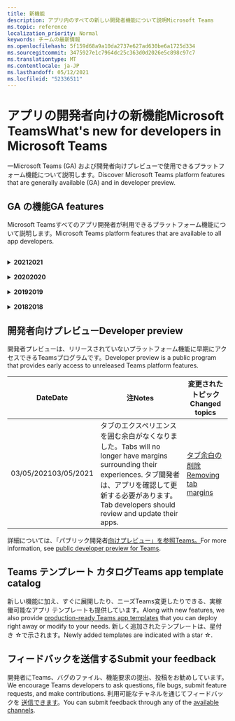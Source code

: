 ```yaml
---
title: 新機能
description: アプリ内のすべての新しい開発者機能について説明Microsoft Teams
ms.topic: reference
localization_priority: Normal
keywords: チームの最新情報
ms.openlocfilehash: 5f159d68a9a10da2737e627ad630be6a1725d334
ms.sourcegitcommit: 3475927e1c7964dc25c363d0d2026e5c898c97c7
ms.translationtype: MT
ms.contentlocale: ja-JP
ms.lasthandoff: 05/12/2021
ms.locfileid: "52336511"
---
```

# <a name="whats-new-for-developers-in-microsoft-teams"></a><span data-ttu-id="4ff8c-104">アプリの開発者向けの新機能Microsoft Teams</span><span class="sxs-lookup"><span data-stu-id="4ff8c-104">What's new for developers in Microsoft Teams</span></span>

<span data-ttu-id="4ff8c-105">一Microsoft Teams (GA) および開発者向けプレビューで使用できるプラットフォーム機能について説明します。</span><span class="sxs-lookup"><span data-stu-id="4ff8c-105">Discover Microsoft Teams platform features that are generally available (GA) and in developer preview.</span></span>

## <a name="ga-features"></a><span data-ttu-id="4ff8c-106">GA の機能</span><span class="sxs-lookup"><span data-stu-id="4ff8c-106">GA features</span></span>

<span data-ttu-id="4ff8c-107">Microsoft Teamsすべてのアプリ開発者が利用できるプラットフォーム機能について説明します。</span><span class="sxs-lookup"><span data-stu-id="4ff8c-107">Microsoft Teams platform features that are available to all app developers.</span></span>

<br>

<details>

<summary><span data-ttu-id="4ff8c-108"><b>2021</b></span><span class="sxs-lookup"><span data-stu-id="4ff8c-108"><b>2021</b></span></span></summary>

| <span data-ttu-id="4ff8c-109">**Date**</span><span class="sxs-lookup"><span data-stu-id="4ff8c-109">**Date**</span></span> | <span data-ttu-id="4ff8c-110">**注**</span><span class="sxs-lookup"><span data-stu-id="4ff8c-110">**Notes**</span></span> | <span data-ttu-id="4ff8c-111">**変更されたトピック**</span><span class="sxs-lookup"><span data-stu-id="4ff8c-111">**Changed topics**</span></span> |
| -------- | --------- | ------------------ |
|<span data-ttu-id="4ff8c-112">05/10/2021</span><span class="sxs-lookup"><span data-stu-id="4ff8c-112">05/10/2021</span></span>| <span data-ttu-id="4ff8c-113">マニフェスト v1.10 がリリースされました。</span><span class="sxs-lookup"><span data-stu-id="4ff8c-113">Manifest v1.10 is released.</span></span>|[<span data-ttu-id="4ff8c-114">マニフェスト スキーマ</span><span class="sxs-lookup"><span data-stu-id="4ff8c-114">Manifest schema</span></span>](resources/schema/manifest-schema.md) |
|<span data-ttu-id="4ff8c-115">05/10/2021</span><span class="sxs-lookup"><span data-stu-id="4ff8c-115">05/10/2021</span></span>| <span data-ttu-id="4ff8c-116">アプリのカスタマイズ機能。</span><span class="sxs-lookup"><span data-stu-id="4ff8c-116">App customization feature.</span></span>| [<span data-ttu-id="4ff8c-117">アプリのMicrosoft Teamsする</span><span class="sxs-lookup"><span data-stu-id="4ff8c-117">Designing your Microsoft Teams app</span></span>](~/concepts/design/design-teams-app-overview.md#app-customization) |
|<span data-ttu-id="4ff8c-118">05/07/2021</span><span class="sxs-lookup"><span data-stu-id="4ff8c-118">05/07/2021</span></span>| <span data-ttu-id="4ff8c-119">チャットでの音声通話とビデオ通話のディープ リンク。</span><span class="sxs-lookup"><span data-stu-id="4ff8c-119">Deep links for audio and video calls in chat.</span></span> |[<span data-ttu-id="4ff8c-120">ディープ リンク</span><span class="sxs-lookup"><span data-stu-id="4ff8c-120">Deep links</span></span>](concepts/build-and-test/deep-links.md#deep-linking-to-an-audio-or-audio-video-call) |
|<span data-ttu-id="4ff8c-121">04/30/2021</span><span class="sxs-lookup"><span data-stu-id="4ff8c-121">04/30/2021</span></span>|<span data-ttu-id="4ff8c-122">アプリをストアに発行する方法に関する新Teamsガイダンス。</span><span class="sxs-lookup"><span data-stu-id="4ff8c-122">New guidance on how to publish apps to the Teams store.</span></span>|<span data-ttu-id="4ff8c-123">[アプリを Teams ストア](concepts/deploy-and-publish/appsource/publish.md)に発行Teams[検証ガイドライン](concepts/deploy-and-publish/appsource/prepare/teams-store-validation-guidelines.md)</span><span class="sxs-lookup"><span data-stu-id="4ff8c-123">[Publish your app to the Teams store](concepts/deploy-and-publish/appsource/publish.md), [Teams store validation guidelines](concepts/deploy-and-publish/appsource/prepare/teams-store-validation-guidelines.md)</span></span> |
|<span data-ttu-id="4ff8c-124">04/29/2021</span><span class="sxs-lookup"><span data-stu-id="4ff8c-124">04/29/2021</span></span> | <span data-ttu-id="4ff8c-125">New: アダプティブ カードのユニバーサル アクション。</span><span class="sxs-lookup"><span data-stu-id="4ff8c-125">New: Universal Actions for Adaptive Cards.</span></span> | [<span data-ttu-id="4ff8c-126">アダプティブ カードのユニバーサル アクション</span><span class="sxs-lookup"><span data-stu-id="4ff8c-126">Universal Actions for Adaptive Cards</span></span>](task-modules-and-cards/cards/universal-actions-for-adaptive-cards/overview.md) |
|<span data-ttu-id="4ff8c-127">03/18/2021</span><span class="sxs-lookup"><span data-stu-id="4ff8c-127">03/18/2021</span></span>|<span data-ttu-id="4ff8c-128">注意: Bot Framework SDK のバージョン 4.10 以上に更新します。廃止プロセスと廃止プロセスを開始しました `TeamsInfo.getMembers` `TeamsInfo.GetMembersAsync` 。</span><span class="sxs-lookup"><span data-stu-id="4ff8c-128">Notice: Update to version 4.10 or above of the Bot Framework SDK, as we've started with the deprecation process for `TeamsInfo.getMembers` and `TeamsInfo.GetMembersAsync`.</span></span> | [<span data-ttu-id="4ff8c-129">チーム/チャット メンバーのボット API の変更</span><span class="sxs-lookup"><span data-stu-id="4ff8c-129">Bot API Changes for Team/Chat Members</span></span>](resources/team-chat-member-api-changes.md) |
|<span data-ttu-id="4ff8c-130">03/05/2021</span><span class="sxs-lookup"><span data-stu-id="4ff8c-130">03/05/2021</span></span>|<span data-ttu-id="4ff8c-131">注意: タブには、エクスペリエンスを囲む余白がなくなりました。</span><span class="sxs-lookup"><span data-stu-id="4ff8c-131">Notice: Tabs will no longer have margins surrounding their experiences.</span></span> <span data-ttu-id="4ff8c-132">タブ開発者は、アプリを確認して更新する必要があります。</span><span class="sxs-lookup"><span data-stu-id="4ff8c-132">Tab developers should review and update their apps.</span></span> | [<span data-ttu-id="4ff8c-133">タブ余白の削除</span><span class="sxs-lookup"><span data-stu-id="4ff8c-133">Removing tab margins</span></span>](resources/removing-tab-margins.md) |
|<span data-ttu-id="4ff8c-134">03/05/2021</span><span class="sxs-lookup"><span data-stu-id="4ff8c-134">03/05/2021</span></span>|<span data-ttu-id="4ff8c-135">既定のインストール スコープとグループ機能は、開発者プレビューに表示されます。</span><span class="sxs-lookup"><span data-stu-id="4ff8c-135">Default install scope and group capability is in developer preview.</span></span>| [<span data-ttu-id="4ff8c-136">既定のインストール スコープとグループ機能</span><span class="sxs-lookup"><span data-stu-id="4ff8c-136">Default install scope and group capability</span></span>](concepts/deploy-and-publish/add-default-install-scope.md) |
|<span data-ttu-id="4ff8c-137">03/05/2021</span><span class="sxs-lookup"><span data-stu-id="4ff8c-137">03/05/2021</span></span>|<span data-ttu-id="4ff8c-138">個人用アプリのタブを並べ替える</span><span class="sxs-lookup"><span data-stu-id="4ff8c-138">Reorder personal app tabs</span></span>|[<span data-ttu-id="4ff8c-139">個人用アプリのチャット タブを並べ替える</span><span class="sxs-lookup"><span data-stu-id="4ff8c-139">Reorder the chat tab in personal apps</span></span>](tabs/how-to/create-tab-pages/content-page.md#reorder-static-personal-tabs)|
|<span data-ttu-id="4ff8c-140">03/04/2021</span><span class="sxs-lookup"><span data-stu-id="4ff8c-140">03/04/2021</span></span>|<span data-ttu-id="4ff8c-141">アダプティブ カードの情報マスキング。</span><span class="sxs-lookup"><span data-stu-id="4ff8c-141">Information masking in Adaptive cards.</span></span>| [<span data-ttu-id="4ff8c-142">アダプティブ カードの情報マスキング</span><span class="sxs-lookup"><span data-stu-id="4ff8c-142">Information masking in Adaptive cards</span></span>](task-modules-and-cards/cards/cards-format.md#information-masking-in-adaptive-cards) |
|<span data-ttu-id="4ff8c-143">02/19/2021</span><span class="sxs-lookup"><span data-stu-id="4ff8c-143">02/19/2021</span></span>|<span data-ttu-id="4ff8c-144">場所の機能が追加されました。</span><span class="sxs-lookup"><span data-stu-id="4ff8c-144">Added location capabilities.</span></span> <br/> <span data-ttu-id="4ff8c-145">場所機能の情報は、デバイス機能の概要、ネイティブ デバイスのアクセス許可、メディア機能と QR またはバーコード スキャナー機能ファイルの統合に追加されます。</span><span class="sxs-lookup"><span data-stu-id="4ff8c-145">Location capabilities information is added in the device capabilities overview, native device permissions, integrate media capabilities and QR or barcode scanner capability files.</span></span>|<span data-ttu-id="4ff8c-146">[概要](concepts/device-capabilities/device-capabilities-overview.md)、[デバイスのアクセス許可の要求](concepts/device-capabilities/native-device-permissions.md)、[メディア機能の統合](concepts/device-capabilities/mobile-camera-image-permissions.md)[、QR またはバーコード](concepts/device-capabilities/qr-barcode-scanner-capability.md)スキャナー機能の統合、[場所の統合機能](concepts/device-capabilities/location-capability.md)</span><span class="sxs-lookup"><span data-stu-id="4ff8c-146">[Overview](concepts/device-capabilities/device-capabilities-overview.md), [Request device permissions](concepts/device-capabilities/native-device-permissions.md), [Integrate media capabilities](concepts/device-capabilities/mobile-camera-image-permissions.md), [Integrate QR or barcode scanner capability](concepts/device-capabilities/qr-barcode-scanner-capability.md), [Integrate location capabilities](concepts/device-capabilities/location-capability.md)</span></span> |
|<span data-ttu-id="4ff8c-147">02/18/2021</span><span class="sxs-lookup"><span data-stu-id="4ff8c-147">02/18/2021</span></span>|<span data-ttu-id="4ff8c-148">QR またはバーコード スキャナー機能を追加しました。</span><span class="sxs-lookup"><span data-stu-id="4ff8c-148">Added QR or barcode scanner capability.</span></span> <br/> <span data-ttu-id="4ff8c-149">QR またはバーコード スキャナーの機能情報は、デバイス機能の概要、ネイティブ デバイスのアクセス許可、メディア機能ファイルの統合に追加されます。</span><span class="sxs-lookup"><span data-stu-id="4ff8c-149">QR or barcode scanner  capability information is added in the device capabilities overview, native device permissions and integrate media capabilities files.</span></span>|<span data-ttu-id="4ff8c-150">[概要](concepts/device-capabilities/device-capabilities-overview.md)、[デバイスのアクセス許可の要求](concepts/device-capabilities/native-device-permissions.md)、[メディア機能の統合](concepts/device-capabilities/mobile-camera-image-permissions.md)[、QR またはバーコード スキャナー機能の統合](concepts/device-capabilities/qr-barcode-scanner-capability.md)</span><span class="sxs-lookup"><span data-stu-id="4ff8c-150">[Overview](concepts/device-capabilities/device-capabilities-overview.md), [Request device permissions](concepts/device-capabilities/native-device-permissions.md), [Integrate media capabilities](concepts/device-capabilities/mobile-camera-image-permissions.md), [Integrate QR or barcode scanner capability](concepts/device-capabilities/qr-barcode-scanner-capability.md)</span></span> |
|<span data-ttu-id="4ff8c-151">02/09/2021</span><span class="sxs-lookup"><span data-stu-id="4ff8c-151">02/09/2021</span></span>|<span data-ttu-id="4ff8c-152">デバイス機能の概要を追加しました。</span><span class="sxs-lookup"><span data-stu-id="4ff8c-152">Added device capabilities overview.</span></span> <br/> <span data-ttu-id="4ff8c-153">マイク機能情報は、ネイティブ デバイスのアクセス許可に追加され、メディア機能ファイルを統合します。</span><span class="sxs-lookup"><span data-stu-id="4ff8c-153">Microphone capability information is added in the native device permissions and integrate media capabilities files.</span></span>|<span data-ttu-id="4ff8c-154">[概要](concepts/device-capabilities/device-capabilities-overview.md)、 [デバイスのアクセス許可の要求](concepts/device-capabilities/native-device-permissions.md)、 [メディア機能の統合](concepts/device-capabilities/mobile-camera-image-permissions.md)</span><span class="sxs-lookup"><span data-stu-id="4ff8c-154">[Overview](concepts/device-capabilities/device-capabilities-overview.md), [Request device permissions](concepts/device-capabilities/native-device-permissions.md), [Integrate media capabilities](concepts/device-capabilities/mobile-camera-image-permissions.md)</span></span>|

<br>

</details>

<br>

<details>
  
<summary><span data-ttu-id="4ff8c-155"><b>2020</b></span><span class="sxs-lookup"><span data-stu-id="4ff8c-155"><b>2020</b></span></span></summary>

| <span data-ttu-id="4ff8c-156">**Date**</span><span class="sxs-lookup"><span data-stu-id="4ff8c-156">**Date**</span></span> | <span data-ttu-id="4ff8c-157">**注**</span><span class="sxs-lookup"><span data-stu-id="4ff8c-157">**Notes**</span></span> | <span data-ttu-id="4ff8c-158">**変更されたトピック**</span><span class="sxs-lookup"><span data-stu-id="4ff8c-158">**Changed topics**</span></span> |
| -------- | --------- | ------------------ |
|<span data-ttu-id="4ff8c-159">11/30/2020</span><span class="sxs-lookup"><span data-stu-id="4ff8c-159">11/30/2020</span></span>|<span data-ttu-id="4ff8c-160">ID プラットフォームとタブTeams Toolkit Visual Studio Code統合</span><span class="sxs-lookup"><span data-stu-id="4ff8c-160">Identity platform integration with Teams Toolkit and Visual Studio Code for tabs</span></span>|[<span data-ttu-id="4ff8c-161">タブ用のシングル サインオンTeams ToolkitとVisual Studio Code認証</span><span class="sxs-lookup"><span data-stu-id="4ff8c-161">Single sign-on authentication with Teams Toolkit and Visual Studio Code for tabs</span></span>](toolkit/visual-studio-code-tab-sso.md)|
|<span data-ttu-id="4ff8c-162">11/16/2020</span><span class="sxs-lookup"><span data-stu-id="4ff8c-162">11/16/2020</span></span>|<span data-ttu-id="4ff8c-163">Teamsバージョン 1.8 に更新されたアプリ マニフェスト</span><span class="sxs-lookup"><span data-stu-id="4ff8c-163">Teams app manifest updated to version 1.8</span></span>|[<span data-ttu-id="4ff8c-164">リファレンス: マニフェスト スキーマのMicrosoft Teams</span><span class="sxs-lookup"><span data-stu-id="4ff8c-164">Reference: Manifest schema for Microsoft Teams</span></span>](resources/schema/manifest-schema.md)|
|<span data-ttu-id="4ff8c-165">11/10/2020</span><span class="sxs-lookup"><span data-stu-id="4ff8c-165">11/10/2020</span></span>|<span data-ttu-id="4ff8c-166">Teamsボットの設計ガイドライン</span><span class="sxs-lookup"><span data-stu-id="4ff8c-166">Teams bot design guidelines</span></span>|[<span data-ttu-id="4ff8c-167">ボットの設計ガイドライン</span><span class="sxs-lookup"><span data-stu-id="4ff8c-167">Bot design guidelines</span></span>](bots/design/bots.md)|
|<span data-ttu-id="4ff8c-168">09/30/2020</span><span class="sxs-lookup"><span data-stu-id="4ff8c-168">09/30/2020</span></span>|<span data-ttu-id="4ff8c-169">モバイル デバイス上のボットへのファイルの送受信がサポートされています。</span><span class="sxs-lookup"><span data-stu-id="4ff8c-169">Sending and receiving files to bots on mobile devices is now supported.</span></span>|[<span data-ttu-id="4ff8c-170">ボットを介してファイルを送受信する</span><span class="sxs-lookup"><span data-stu-id="4ff8c-170">Send and receive files through your bot</span></span>](resources/bot-v3/bots-files.md)|
|<span data-ttu-id="4ff8c-171">09/22/2020</span><span class="sxs-lookup"><span data-stu-id="4ff8c-171">09/22/2020</span></span>|<span data-ttu-id="4ff8c-172">開発の開始に関する新Teams。</span><span class="sxs-lookup"><span data-stu-id="4ff8c-172">New information for getting started with Teams development.</span></span>|[<span data-ttu-id="4ff8c-173">アプリの最初のTeamsを作成する</span><span class="sxs-lookup"><span data-stu-id="4ff8c-173">Build your first Teams app overview</span></span>](build-your-first-app/build-first-app-overview.md)|
|<span data-ttu-id="4ff8c-174">09/18/2020</span><span class="sxs-lookup"><span data-stu-id="4ff8c-174">09/18/2020</span></span>|<span data-ttu-id="4ff8c-175">会議中のアプリのTeams (リリース プレビュー)。</span><span class="sxs-lookup"><span data-stu-id="4ff8c-175">Support for in-meeting Teams apps (Release Preview).</span></span>|<span data-ttu-id="4ff8c-176">[会議や会議Teamsアプリ](apps-in-teams-meetings/create-apps-for-teams-meetings.md)[のアプリをTeamsする](apps-in-teams-meetings/teams-apps-in-meetings.md)</span><span class="sxs-lookup"><span data-stu-id="4ff8c-176">[Create apps for Teams meetings](apps-in-teams-meetings/create-apps-for-teams-meetings.md) and [Apps in Teams meetings](apps-in-teams-meetings/teams-apps-in-meetings.md)</span></span>|
|<span data-ttu-id="4ff8c-177">08/19/2020</span><span class="sxs-lookup"><span data-stu-id="4ff8c-177">08/19/2020</span></span>|<span data-ttu-id="4ff8c-178">Microsoft TeamsメッセージをインポートGraph。</span><span class="sxs-lookup"><span data-stu-id="4ff8c-178">Import Teams messages with Microsoft Graph.</span></span>|[<span data-ttu-id="4ff8c-179">Microsoft Graph を使用してサードパーティのプラットフォーム メッセージを Teams にインポートする</span><span class="sxs-lookup"><span data-stu-id="4ff8c-179">Import third-party platform messages to Teams using Microsoft Graph</span></span>](graph-api/import-messages/import-external-messages-to-teams.md)
| <span data-ttu-id="4ff8c-180">08/12/2020</span><span class="sxs-lookup"><span data-stu-id="4ff8c-180">08/12/2020</span></span> |<span data-ttu-id="4ff8c-181">受信 Webhook でのアダプティブ カードのサポートが GA に移動しました。</span><span class="sxs-lookup"><span data-stu-id="4ff8c-181">Adaptive Cards support in incoming webhook moved to GA.</span></span>|[<span data-ttu-id="4ff8c-182">受信 Webhook を使用してアダプティブ カードを送信する</span><span class="sxs-lookup"><span data-stu-id="4ff8c-182">Send adaptive cards using an incoming webhook</span></span>](~/webhooks-and-connectors/how-to/connectors-using.md#send-adaptive-cards-using-an-incoming-webhook) |
|<span data-ttu-id="4ff8c-183">08/10/2020</span><span class="sxs-lookup"><span data-stu-id="4ff8c-183">08/10/2020</span></span>|<span data-ttu-id="4ff8c-184">アプリを使用Teamsを構築するVisual Studio Toolkit。</span><span class="sxs-lookup"><span data-stu-id="4ff8c-184">Get started building Teams apps with the Visual Studio Toolkit.</span></span>|[<span data-ttu-id="4ff8c-185">アプリとアプリのMicrosoft Teams ToolkitをVisual Studio Code</span><span class="sxs-lookup"><span data-stu-id="4ff8c-185">Build apps with the Microsoft Teams Toolkit and Visual Studio Code</span></span>](toolkit/visual-studio-overview.md) |
|<span data-ttu-id="4ff8c-186">08/06/2020</span><span class="sxs-lookup"><span data-stu-id="4ff8c-186">08/06/2020</span></span>|<span data-ttu-id="4ff8c-187">タブ SSO 認証のサポート。</span><span class="sxs-lookup"><span data-stu-id="4ff8c-187">Support for Tabs SSO authentication.</span></span>|<span data-ttu-id="4ff8c-188">[[SSO の設定] タブMicrosoft Teamsする](tabs/how-to/authentication/auth-aad-sso.md#develop-an-sso-microsoft-teams-tab)</span><span class="sxs-lookup"><span data-stu-id="4ff8c-188">[Develop an SSO Microsoft Teams Tab](tabs/how-to/authentication/auth-aad-sso.md#develop-an-sso-microsoft-teams-tab)</span></span> |
|<span data-ttu-id="4ff8c-189">07/27/2020</span><span class="sxs-lookup"><span data-stu-id="4ff8c-189">07/27/2020</span></span> | <span data-ttu-id="4ff8c-190">Graphボットとメッセージの管理 (パブリック プレビュー)。</span><span class="sxs-lookup"><span data-stu-id="4ff8c-190">Graph proactive bots and messages (Public Preview).</span></span>|[<span data-ttu-id="4ff8c-191">Microsoft Teams を使用して、プロアクティブ ボットのインストールとプロアクティブ メッセージングをGraph</span><span class="sxs-lookup"><span data-stu-id="4ff8c-191">Enable proactive bot installation and proactive messaging in Teams with Microsoft Graph</span></span>](graph-api/proactive-bots-and-messages/graph-proactive-bots-and-messages.md)|
| <span data-ttu-id="4ff8c-192">07/22/2020</span><span class="sxs-lookup"><span data-stu-id="4ff8c-192">07/22/2020</span></span> |<span data-ttu-id="4ff8c-193">モバイル デバイス機能の更新。</span><span class="sxs-lookup"><span data-stu-id="4ff8c-193">Mobile device capability updates.</span></span>|<span data-ttu-id="4ff8c-194">[[デバイスのアクセス許可を要求する] Microsoft Teamsタブ](concepts/device-capabilities/native-device-permissions.md)</span><span class="sxs-lookup"><span data-stu-id="4ff8c-194">[Request device permissions for your Microsoft Teams tab](concepts/device-capabilities/native-device-permissions.md)</span></span> |
|<span data-ttu-id="4ff8c-195">07/20/2020</span><span class="sxs-lookup"><span data-stu-id="4ff8c-195">07/20/2020</span></span>|<span data-ttu-id="4ff8c-196">TeamsAppSource 申請のアプリ検証ツール。</span><span class="sxs-lookup"><span data-stu-id="4ff8c-196">Teams App Validation Tool for AppSource submissions.</span></span>|[<span data-ttu-id="4ff8c-197">Teamsアプリ検証ツール</span><span class="sxs-lookup"><span data-stu-id="4ff8c-197">Teams App Validation Tool</span></span>](concepts/deploy-and-publish/appsource/prepare/submission-checklist.md)
|<span data-ttu-id="4ff8c-198">07/15/2020</span><span class="sxs-lookup"><span data-stu-id="4ff8c-198">07/15/2020</span></span>|<span data-ttu-id="4ff8c-199">ユーザーの仮想アシスタントを作成Teams。</span><span class="sxs-lookup"><span data-stu-id="4ff8c-199">Create a virtual assistant for Teams.</span></span>|[<span data-ttu-id="4ff8c-200">仮想アシスタントのMicrosoft Teams</span><span class="sxs-lookup"><span data-stu-id="4ff8c-200">Virtual Assistant for Microsoft Teams</span></span>](samples/virtual-assistant.md)|
|<span data-ttu-id="4ff8c-201">07/14/2020</span><span class="sxs-lookup"><span data-stu-id="4ff8c-201">07/14/2020</span></span>|<span data-ttu-id="4ff8c-202">ネイティブ読み込みインジケーターのドキュメントを表示する。</span><span class="sxs-lookup"><span data-stu-id="4ff8c-202">Surfacing a native loading indicator documentation.</span></span>|[<span data-ttu-id="4ff8c-203">ネイティブ読み込みインジケーターの表示</span><span class="sxs-lookup"><span data-stu-id="4ff8c-203">Showing a native loading indicator</span></span>](tabs/how-to/create-tab-pages/content-page.md#show-a-native-loading-indicator)
|<span data-ttu-id="4ff8c-204">07/01/2020</span><span class="sxs-lookup"><span data-stu-id="4ff8c-204">07/01/2020</span></span>|<span data-ttu-id="4ff8c-205">アプリの作成Teamsを開始Visual Studio Code Toolkit。</span><span class="sxs-lookup"><span data-stu-id="4ff8c-205">Get started building Teams apps with the Visual Studio Code Toolkit.</span></span>|[<span data-ttu-id="4ff8c-206">アプリとアプリのMicrosoft Teams ToolkitをVisual Studio Code</span><span class="sxs-lookup"><span data-stu-id="4ff8c-206">Build apps with the Microsoft Teams Toolkit and Visual Studio Code</span></span>](toolkit/visual-studio-code-overview.md) |
|<span data-ttu-id="4ff8c-207">07/01/2020</span><span class="sxs-lookup"><span data-stu-id="4ff8c-207">07/01/2020</span></span>|<span data-ttu-id="4ff8c-208">Web クライアントおよびデスクトップ クライアント用のタブ GA Teamsシングル サインオン。</span><span class="sxs-lookup"><span data-stu-id="4ff8c-208">Single sign-on for tabs GA for Teams web and desktop clients.</span></span>|[<span data-ttu-id="4ff8c-209">シングル Sign-On (SSO)</span><span class="sxs-lookup"><span data-stu-id="4ff8c-209">Single Sign-On (SSO)</span></span>](tabs/how-to/authentication/auth-aad-sso.md)|
|<span data-ttu-id="4ff8c-210">06/05/2020</span><span class="sxs-lookup"><span data-stu-id="4ff8c-210">06/05/2020</span></span>| <span data-ttu-id="4ff8c-211">マニフェスト スキーマがバージョン 1.7 に更新されました。</span><span class="sxs-lookup"><span data-stu-id="4ff8c-211">Manifest Schema updated to version 1.7.</span></span>| [<span data-ttu-id="4ff8c-212">リファレンス: マニフェスト スキーマのMicrosoft Teams</span><span class="sxs-lookup"><span data-stu-id="4ff8c-212">Reference: Manifest schema for Microsoft Teams</span></span>](resources/schema/manifest-schema.md)|
|<span data-ttu-id="4ff8c-213">05/18/2020</span><span class="sxs-lookup"><span data-stu-id="4ff8c-213">05/18/2020</span></span>|<span data-ttu-id="4ff8c-214">アプリケーションとPower Virtual Agents統合Teams。</span><span class="sxs-lookup"><span data-stu-id="4ff8c-214">Integrate Power Virtual Agents with Teams.</span></span>|[<span data-ttu-id="4ff8c-215">チャットボットとPower Virtual Agentsを統合Microsoft Teams</span><span class="sxs-lookup"><span data-stu-id="4ff8c-215">Integrate a Power Virtual Agents chatbot with Microsoft Teams</span></span>](bots/how-to/add-power-virtual-agents-bot-to-teams.md)|
|<span data-ttu-id="4ff8c-216">04/01/2020</span><span class="sxs-lookup"><span data-stu-id="4ff8c-216">04/01/2020</span></span>|<span data-ttu-id="4ff8c-217">WFM システムを Shifts Connector と統合して、Teams。</span><span class="sxs-lookup"><span data-stu-id="4ff8c-217">Integrate WFM systems with Shifts Connector for Teams.</span></span>|[<span data-ttu-id="4ff8c-218">Microsoft TeamsWFM コネクタをシフトする</span><span class="sxs-lookup"><span data-stu-id="4ff8c-218">Microsoft Teams Shifts WFM connectors</span></span>](samples/shifts-wfm-connectors.md)
| <span data-ttu-id="4ff8c-219">03/24/2020</span><span class="sxs-lookup"><span data-stu-id="4ff8c-219">03/24/2020</span></span> | <span data-ttu-id="4ff8c-220">会話の 1 つのメンバーを取得するためのサポート、およびページメンバーの取得に関する追加のサポートが追加されました。</span><span class="sxs-lookup"><span data-stu-id="4ff8c-220">Added support for retrieving a single member of a conversation, and additional support for retrieving paged members.</span></span> | [<span data-ttu-id="4ff8c-221">Teams のコンテキストをボット用に取得する</span><span class="sxs-lookup"><span data-stu-id="4ff8c-221">Get Teams context for your bot</span></span>](~/bots/how-to/get-teams-context.md) |

<br>

</details>

<br>

<details>
  
<summary><span data-ttu-id="4ff8c-222"><b>2019</b></span><span class="sxs-lookup"><span data-stu-id="4ff8c-222"><b>2019</b></span></span></summary>

| <span data-ttu-id="4ff8c-223">**Date**</span><span class="sxs-lookup"><span data-stu-id="4ff8c-223">**Date**</span></span> | <span data-ttu-id="4ff8c-224">**注**</span><span class="sxs-lookup"><span data-stu-id="4ff8c-224">**Notes**</span></span> | <span data-ttu-id="4ff8c-225">**変更されたトピック**</span><span class="sxs-lookup"><span data-stu-id="4ff8c-225">**Changed topics**</span></span> |
| -------- | --------- | ------------------ |
| <span data-ttu-id="4ff8c-226">12/26/2019</span><span class="sxs-lookup"><span data-stu-id="4ff8c-226">12/26/2019</span></span> | <span data-ttu-id="4ff8c-227">ボットに送信されるペイロード内のパラメーターは暗号化されなくなったため、この値を使用してこれらのメッセージへのディープリンク `replyToId` を作成できます。</span><span class="sxs-lookup"><span data-stu-id="4ff8c-227">The `replyToId` parameter in payloads sent to a bot is no longer encrypted, allowing you to use this value to construct deeplinks to these messages.</span></span> <span data-ttu-id="4ff8c-228">メッセージ ペイロードには、パラメーターに暗号化された値が含まれます。</span><span class="sxs-lookup"><span data-stu-id="4ff8c-228">Message payloads include the encrypted values in the parameter.</span></span> <span data-ttu-id="4ff8c-229">`legacy.replyToId`.</span><span class="sxs-lookup"><span data-stu-id="4ff8c-229">`legacy.replyToId`.</span></span>  |
| <span data-ttu-id="4ff8c-230">11/05/2019</span><span class="sxs-lookup"><span data-stu-id="4ff8c-230">11/05/2019</span></span> | <span data-ttu-id="4ff8c-231">JavaScript SDK を使用したシングル サインオンTeams使用します。</span><span class="sxs-lookup"><span data-stu-id="4ff8c-231">Single sign-on using the Teams JavaScript SDK.</span></span> | [<span data-ttu-id="4ff8c-232">シングル サインオン</span><span class="sxs-lookup"><span data-stu-id="4ff8c-232">Single sign-on</span></span>](tabs/how-to/authentication/auth-aad-sso.md) |
| <span data-ttu-id="4ff8c-233">10/31/2019</span><span class="sxs-lookup"><span data-stu-id="4ff8c-233">10/31/2019</span></span> | <span data-ttu-id="4ff8c-234">4.6 Bot Framework SDK を反映するように更新された会話型ボットとメッセージング拡張機能のドキュメント。</span><span class="sxs-lookup"><span data-stu-id="4ff8c-234">Conversational bots and messaging extension documentation updated to reflect the 4.6 Bot Framework SDK.</span></span> <span data-ttu-id="4ff8c-235">v3 SDK のドキュメントは、「リソース」セクションで参照できます。</span><span class="sxs-lookup"><span data-stu-id="4ff8c-235">Documentation for the v3 SDK is available in the Resources section.</span></span> | <span data-ttu-id="4ff8c-236">すべてのボットとメッセージング拡張機能のドキュメント。</span><span class="sxs-lookup"><span data-stu-id="4ff8c-236">All bot and messaging extension documentation.</span></span> |
| <span data-ttu-id="4ff8c-237">10/31/2019</span><span class="sxs-lookup"><span data-stu-id="4ff8c-237">10/31/2019</span></span> | <span data-ttu-id="4ff8c-238">新しいドキュメント構造と主要な記事のリファクタリング。</span><span class="sxs-lookup"><span data-stu-id="4ff8c-238">New documentation structure, and major article refactoring.</span></span> <span data-ttu-id="4ff8c-239">問題を作成して、任意のデッド リンクまたは 404 をGitHubしてください。</span><span class="sxs-lookup"><span data-stu-id="4ff8c-239">Please report any dead links or 404's by creating a GitHub Issue.</span></span> | <span data-ttu-id="4ff8c-240">彼ら皆！</span><span class="sxs-lookup"><span data-stu-id="4ff8c-240">All of them!</span></span> |
| <span data-ttu-id="4ff8c-241">09/13/2019</span><span class="sxs-lookup"><span data-stu-id="4ff8c-241">09/13/2019</span></span> | <span data-ttu-id="4ff8c-242">要求ボットは、アクション ベースのメッセージング拡張機能からインストールされます。</span><span class="sxs-lookup"><span data-stu-id="4ff8c-242">Request bot is installed from action-based messaging extension.</span></span> | [<span data-ttu-id="4ff8c-243">メッセージング拡張機能を使用してアクションを開始する</span><span class="sxs-lookup"><span data-stu-id="4ff8c-243">Initiate actions with messaging extensions</span></span>](resources/messaging-extension-v3/create-extensions.md#request-to-install-your-conversational-bot)
| <span data-ttu-id="4ff8c-244">08/28/2019</span><span class="sxs-lookup"><span data-stu-id="4ff8c-244">08/28/2019</span></span> | <span data-ttu-id="4ff8c-245">タブとコネクタのプライベート チャネルのサポート。</span><span class="sxs-lookup"><span data-stu-id="4ff8c-245">Support for private channels in tabs and Connectors.</span></span> | [<span data-ttu-id="4ff8c-246">タブのコンテキストを取得する</span><span class="sxs-lookup"><span data-stu-id="4ff8c-246">Get context for your tab</span></span>](tabs/how-to/access-teams-context.md#retrieving-context-in-private-channels) |
| <span data-ttu-id="4ff8c-247">06/20/2019</span><span class="sxs-lookup"><span data-stu-id="4ff8c-247">06/20/2019</span></span> | <span data-ttu-id="4ff8c-248">外部 Web サイトから、外部 Web サイトを別のチャネルTeamsします。</span><span class="sxs-lookup"><span data-stu-id="4ff8c-248">Share an external website, from an external website, into a Teams channel.</span></span> | [<span data-ttu-id="4ff8c-249">共有するTeams</span><span class="sxs-lookup"><span data-stu-id="4ff8c-249">Share to Teams</span></span>](~/share-to-teams.md) |
| <span data-ttu-id="4ff8c-250">05/25/2019</span><span class="sxs-lookup"><span data-stu-id="4ff8c-250">05/25/2019</span></span> | <span data-ttu-id="4ff8c-251">タスク モジュールからのボット メッセージで応答します。</span><span class="sxs-lookup"><span data-stu-id="4ff8c-251">Respond with bot message from task module.</span></span> | [<span data-ttu-id="4ff8c-252">タスク モジュールからのボット メッセージで応答する</span><span class="sxs-lookup"><span data-stu-id="4ff8c-252">Respond with bot message from task module</span></span>](resources/messaging-extension-v3/create-extensions.md#respond-with-an-adaptive-card-message-sent-from-a-bot) |
| <span data-ttu-id="4ff8c-253">05/25/2019</span><span class="sxs-lookup"><span data-stu-id="4ff8c-253">05/25/2019</span></span> | <span data-ttu-id="4ff8c-254">グループ チャット内のボット。</span><span class="sxs-lookup"><span data-stu-id="4ff8c-254">Bots in group chats.</span></span> | [<span data-ttu-id="4ff8c-255">グループ チャットまたはチャネルでボットを操作する</span><span class="sxs-lookup"><span data-stu-id="4ff8c-255">Interact with a bot in group chat or channel</span></span>](~/concepts/bots/bot-conversations/bots-conv-channel.md) |
| <span data-ttu-id="4ff8c-256">05/20/2019</span><span class="sxs-lookup"><span data-stu-id="4ff8c-256">05/20/2019</span></span> | <span data-ttu-id="4ff8c-257">アプリ マニフェストのローカライズ。</span><span class="sxs-lookup"><span data-stu-id="4ff8c-257">App manifest localization.</span></span> | [<span data-ttu-id="4ff8c-258">アプリのローカライズ</span><span class="sxs-lookup"><span data-stu-id="4ff8c-258">App localization</span></span>](~/publishing/apps-localization.md) |
| <span data-ttu-id="4ff8c-259">05/20/2019</span><span class="sxs-lookup"><span data-stu-id="4ff8c-259">05/20/2019</span></span> | <span data-ttu-id="4ff8c-260">メッセージアクション。</span><span class="sxs-lookup"><span data-stu-id="4ff8c-260">Message actions.</span></span> | [<span data-ttu-id="4ff8c-261">メッセージアクション</span><span class="sxs-lookup"><span data-stu-id="4ff8c-261">Message Actions</span></span>](resources/messaging-extension-v3/create-extensions.md#action-type-message-extensions) |
| <span data-ttu-id="4ff8c-262">05/20/2019</span><span class="sxs-lookup"><span data-stu-id="4ff8c-262">05/20/2019</span></span> | <span data-ttu-id="4ff8c-263">リンク解除 (カスタム URL プレビュー)。</span><span class="sxs-lookup"><span data-stu-id="4ff8c-263">Link unfurling (custom URL previews).</span></span> | [<span data-ttu-id="4ff8c-264">リンク展開</span><span class="sxs-lookup"><span data-stu-id="4ff8c-264">Link unfurling</span></span>](messaging-extensions/how-to/link-unfurling.md)|
| <span data-ttu-id="4ff8c-265">05/06/2019</span><span class="sxs-lookup"><span data-stu-id="4ff8c-265">05/06/2019</span></span> | <span data-ttu-id="4ff8c-266">ストア アプリのアプリケーション認定プログラム。</span><span class="sxs-lookup"><span data-stu-id="4ff8c-266">Application Certification program for store apps.</span></span> | [<span data-ttu-id="4ff8c-267">アプリケーション認定</span><span class="sxs-lookup"><span data-stu-id="4ff8c-267">Application Certification</span></span>](~/concepts/deploy-and-publish/appsource/post-publish/overview.md#complete-microsoft-365-certification) |
| <span data-ttu-id="4ff8c-268">05/06/2019</span><span class="sxs-lookup"><span data-stu-id="4ff8c-268">05/06/2019</span></span> | <span data-ttu-id="4ff8c-269">アプリ テンプレートが利用可能になります。</span><span class="sxs-lookup"><span data-stu-id="4ff8c-269">App Templates are now available.</span></span> | [<span data-ttu-id="4ff8c-270">アプリ テンプレート</span><span class="sxs-lookup"><span data-stu-id="4ff8c-270">App Templates</span></span>](~/samples/app-templates.md) |
| <span data-ttu-id="4ff8c-271">04/23/2019</span><span class="sxs-lookup"><span data-stu-id="4ff8c-271">04/23/2019</span></span> | <span data-ttu-id="4ff8c-272">アクション ベースのメッセージング拡張機能が利用可能になります。</span><span class="sxs-lookup"><span data-stu-id="4ff8c-272">Action-based Messaging Extensions are now available.</span></span> | [<span data-ttu-id="4ff8c-273">アクション ベースのメッセージ拡張機能</span><span class="sxs-lookup"><span data-stu-id="4ff8c-273">Action-based Message Extensions</span></span>](~/concepts/messaging-extensions/create-extensions.md) |
| <span data-ttu-id="4ff8c-274">02/18/2019</span><span class="sxs-lookup"><span data-stu-id="4ff8c-274">02/18/2019</span></span> | <span data-ttu-id="4ff8c-275">プライベート チャットへのディープ リンクの作成は、開発者のプレビューから外れ、利用できます。</span><span class="sxs-lookup"><span data-stu-id="4ff8c-275">Creating deep links to private chat is out of developer preview and available.</span></span> | [<span data-ttu-id="4ff8c-276">チャットへのディープ リンクの設定</span><span class="sxs-lookup"><span data-stu-id="4ff8c-276">Deep linking to a chat</span></span>](concepts/build-and-test/deep-links.md#deep-linking-to-a-chat) |
| <span data-ttu-id="4ff8c-277">01/23/2019</span><span class="sxs-lookup"><span data-stu-id="4ff8c-277">01/23/2019</span></span> | <span data-ttu-id="4ff8c-278">タブ コンテキストでの SKU と licenceType 情報の表示。</span><span class="sxs-lookup"><span data-stu-id="4ff8c-278">Surfacing SKU and licenceType information in the tab context.</span></span> | [<span data-ttu-id="4ff8c-279">タブ コンテキスト</span><span class="sxs-lookup"><span data-stu-id="4ff8c-279">Tab Context</span></span>](~/concepts/tabs/tabs-context.md) |

<br>

</details>

<br>

<details>

<summary><span data-ttu-id="4ff8c-280"><b>2018</b></span><span class="sxs-lookup"><span data-stu-id="4ff8c-280"><b>2018</b></span></span></summary>

| <span data-ttu-id="4ff8c-281">**Date**</span><span class="sxs-lookup"><span data-stu-id="4ff8c-281">**Date**</span></span> | <span data-ttu-id="4ff8c-282">**注**</span><span class="sxs-lookup"><span data-stu-id="4ff8c-282">**Notes**</span></span> | <span data-ttu-id="4ff8c-283">**変更されたトピック**</span><span class="sxs-lookup"><span data-stu-id="4ff8c-283">**Changed topics**</span></span> |
| -------- | --------- | ------------------ |
| <span data-ttu-id="4ff8c-284">2018 年 11 月 12 日</span><span class="sxs-lookup"><span data-stu-id="4ff8c-284">11/12/2018</span></span> | <span data-ttu-id="4ff8c-285">グループ チャット内のタブは、リリース済みバージョンの Teamsで使用し、開発者プレビューから移動されました。</span><span class="sxs-lookup"><span data-stu-id="4ff8c-285">Tabs in group chat is now available in the released version of Teams, and has been moved out of developer preview.</span></span> <span data-ttu-id="4ff8c-286">この作業の一環として、[タブ] セクションはわかりやすくするために再作業されています。</span><span class="sxs-lookup"><span data-stu-id="4ff8c-286">As part of this work, the tabs section has been reworked for clarity.</span></span>| [<span data-ttu-id="4ff8c-287">構成可能なタブ</span><span class="sxs-lookup"><span data-stu-id="4ff8c-287">Configurable tabs</span></span>](~/concepts/tabs/tabs-configurable.md) |
| <span data-ttu-id="4ff8c-288">11/11/2018</span><span class="sxs-lookup"><span data-stu-id="4ff8c-288">11/11/2018</span></span> | <span data-ttu-id="4ff8c-289">ノード JS と .NET/C# の開始は、Teams で App Studio を使用するように更新され、Azure での Node ベースの Teams アプリのホスティングに新しいセクションが追加されました。</span><span class="sxs-lookup"><span data-stu-id="4ff8c-289">Getting started for Node JS and for .NET/C# has been updated to use App Studio in Teams, and a new section has been added on hosting Node based Teams apps in Azure.</span></span> | <span data-ttu-id="4ff8c-290">[C#/.NET](~/get-started/get-started-dotnet-app-studio.md)と App Studio を使用して Microsoft Teams プラットフォームで始める 、 Node JS と[App Studio](~/get-started/get-started-nodejs-app-studio.md)を使用した Microsoft Teams プラットフォームの使用を開始する[、Azure](~/get-started/get-started-nodejs-in-azure.md)でノード Teams アプリをホストする</span><span class="sxs-lookup"><span data-stu-id="4ff8c-290">[Get started on the Microsoft Teams platform with C#/.NET and App Studio](~/get-started/get-started-dotnet-app-studio.md),  [Get started on the Microsoft Teams platform with Node JS and App Studio](~/get-started/get-started-nodejs-app-studio.md), [Host your Node Teams app in Azure](~/get-started/get-started-nodejs-in-azure.md)</span></span>|
| <span data-ttu-id="4ff8c-291">11/09/2018</span><span class="sxs-lookup"><span data-stu-id="4ff8c-291">11/09/2018</span></span> | <span data-ttu-id="4ff8c-292">これで、ユーザー間のプライベート チャットへのディープ リンクを作成できます。</span><span class="sxs-lookup"><span data-stu-id="4ff8c-292">You can now create deep links to private chats between users.</span></span> | [<span data-ttu-id="4ff8c-293">チャットへのディープ リンクの設定</span><span class="sxs-lookup"><span data-stu-id="4ff8c-293">Deep linking to a chat</span></span>](concepts/build-and-test/deep-links.md#deep-linking-to-a-chat) |
| <span data-ttu-id="4ff8c-294">2018 年 11 月 8 日</span><span class="sxs-lookup"><span data-stu-id="4ff8c-294">11/08/2018</span></span> | <span data-ttu-id="4ff8c-295">SharePoint Framework 1.7 が出荷され、web パーツとして [Microsoft Teams] タブSharePoint Framework機能が追加されました。</span><span class="sxs-lookup"><span data-stu-id="4ff8c-295">SharePoint Framework 1.7 has shipped and with it a new feature to use Microsoft Teams tab as a SharePoint Framework web part.</span></span> | <span data-ttu-id="4ff8c-296">[[タブ] SharePoint](~/concepts/tabs/tabs-in-sharepoint.md)</span><span class="sxs-lookup"><span data-stu-id="4ff8c-296">[Tabs in SharePoint](~/concepts/tabs/tabs-in-sharepoint.md)</span></span> |
| <span data-ttu-id="4ff8c-297">11/05/2018</span><span class="sxs-lookup"><span data-stu-id="4ff8c-297">11/05/2018</span></span> | <span data-ttu-id="4ff8c-298">タスク **モジュール機能** がリリースされました。</span><span class="sxs-lookup"><span data-stu-id="4ff8c-298">The **task module** feature was released.</span></span> <span data-ttu-id="4ff8c-299">タスク モジュールを使用すると、ボットとタブの両方から、Teamsアプリケーションでモーダル ポップアップ エクスペリエンスを作成できます。</span><span class="sxs-lookup"><span data-stu-id="4ff8c-299">A task module allows you to create modal popup experiences in your Teams application, from both bots and tabs.</span></span> <span data-ttu-id="4ff8c-300">ポップアップ内では、独自のカスタム HTML/JavaScript コードを実行したり、YouTube や Microsoft Stream ビデオなどの -based ウィジェットを表示したり、アダプティブ カードを `<iframe>` [表示することができます](/adaptive-cards/)。</span><span class="sxs-lookup"><span data-stu-id="4ff8c-300">Inside the popup, you can run your own custom HTML/JavaScript code, show an `<iframe>`-based widget such as a YouTube or Microsoft Stream video, or display an [Adaptive card](/adaptive-cards/).</span></span> | <span data-ttu-id="4ff8c-301">[タスク モジュールの概要](~/concepts/task-modules/task-modules-overview.md)、 [タブ内のタスク モジュール](~/concepts/task-modules/task-modules-tabs.md)、  [ボット内のタスク モジュール](~/concepts/task-modules/task-modules-bots.md)</span><span class="sxs-lookup"><span data-stu-id="4ff8c-301">[Task module Overview](~/concepts/task-modules/task-modules-overview.md), [task module in tabs](~/concepts/task-modules/task-modules-tabs.md),  [task module in bots](~/concepts/task-modules/task-modules-bots.md)</span></span> |
| <span data-ttu-id="4ff8c-302">10/05/2018</span><span class="sxs-lookup"><span data-stu-id="4ff8c-302">10/05/2018</span></span> | <span data-ttu-id="4ff8c-303">カードの書式設定情報が更新され、デスクトップ、iOS、Android クライアントでテストTeams。</span><span class="sxs-lookup"><span data-stu-id="4ff8c-303">Formatting information for cards has been updated, and tested in the desktop, iOS and Android clients for Teams.</span></span> | <span data-ttu-id="4ff8c-304">[カード](~/concepts/cards/cards.md)、 [カードの書式設定](~/concepts/cards/cards-format.md)</span><span class="sxs-lookup"><span data-stu-id="4ff8c-304">[Cards](~/concepts/cards/cards.md), [Card formatting](~/concepts/cards/cards-format.md)</span></span> |
| <span data-ttu-id="4ff8c-305">09/24/2018</span><span class="sxs-lookup"><span data-stu-id="4ff8c-305">09/24/2018</span></span> | <span data-ttu-id="4ff8c-306">Microsoft Graph 用の通話とオンライン会議 API がベータ版にリリースされ、Teams アプリは音声とビデオを使用してユーザーと豊富なやり取りを行うことができます。</span><span class="sxs-lookup"><span data-stu-id="4ff8c-306">Calls and online meetings APIs for Microsoft Graph were released to beta, and Teams apps can now interact with users in rich ways using voice and video.</span></span> | <span data-ttu-id="4ff8c-307">[通話とオンライン会議](~/concepts/calls-and-meetings/registering-calling-bot.md)ボット [,](~/concepts/calls-and-meetings/real-time-media-concepts.md)リアルタイムメディアの概念 [,](~/concepts/calls-and-meetings/registering-calling-bot.md)呼び出しボットの登録 [,](~/concepts/calls-and-meetings/debugging-local-testing-calling-meeting-bots.md)デバッグとローカルテスト , [アプリケーション](~/concepts/calls-and-meetings/requirements-considerations-application-hosted-media-bots.md)ホスト型メディア , 着信通話通知 [の処理](~/concepts/calls-and-meetings/call-notifications.md)</span><span class="sxs-lookup"><span data-stu-id="4ff8c-307">[Calls and online meetings bots](~/concepts/calls-and-meetings/registering-calling-bot.md), [Real-time media concepts](~/concepts/calls-and-meetings/real-time-media-concepts.md), [Registering a calling bot](~/concepts/calls-and-meetings/registering-calling-bot.md), [Debugging and local testing](~/concepts/calls-and-meetings/debugging-local-testing-calling-meeting-bots.md), [Application-hosted media](~/concepts/calls-and-meetings/requirements-considerations-application-hosted-media-bots.md), [Handling incoming call notifications](~/concepts/calls-and-meetings/call-notifications.md)</span></span> |
| <span data-ttu-id="4ff8c-308">09/11/2018</span><span class="sxs-lookup"><span data-stu-id="4ff8c-308">09/11/2018</span></span> | <span data-ttu-id="4ff8c-309">タブ構成ページの高さが大幅に向上しました。</span><span class="sxs-lookup"><span data-stu-id="4ff8c-309">Tab configuration pages are now significantly taller.</span></span> | [<span data-ttu-id="4ff8c-310">タブデザイン</span><span class="sxs-lookup"><span data-stu-id="4ff8c-310">Tab Design</span></span>](tabs/design/tabs.md) |
| <span data-ttu-id="4ff8c-311">08/15/2018</span><span class="sxs-lookup"><span data-stu-id="4ff8c-311">08/15/2018</span></span> | <span data-ttu-id="4ff8c-312">アダプティブ カードは、アダプティブ カードでサポートTeams。</span><span class="sxs-lookup"><span data-stu-id="4ff8c-312">Adaptive cards are now supported in Teams.</span></span>|[<span data-ttu-id="4ff8c-313">Teams でのアダプティブ カードのアクション</span><span class="sxs-lookup"><span data-stu-id="4ff8c-313">Adaptive card actions in Teams</span></span>](task-modules-and-cards/cards/cards-reference.md#adaptive-card) |
| <span data-ttu-id="4ff8c-314">08/10/2018</span><span class="sxs-lookup"><span data-stu-id="4ff8c-314">08/10/2018</span></span> | <span data-ttu-id="4ff8c-315">DevTools のクライアント サポート。</span><span class="sxs-lookup"><span data-stu-id="4ff8c-315">Client support for DevTools.</span></span>| [<span data-ttu-id="4ff8c-316">デスクトップ クライアントMicrosoft Teams DevTools</span><span class="sxs-lookup"><span data-stu-id="4ff8c-316">DevTools for the Microsoft Teams Desktop Client</span></span>](~/resources/dev-preview/developer-preview-tools.md)|
| <span data-ttu-id="4ff8c-317">08/08/2018</span><span class="sxs-lookup"><span data-stu-id="4ff8c-317">08/08/2018</span></span> | <span data-ttu-id="4ff8c-318">メッセージング拡張機能は複数のコマンドをサポートしています。</span><span class="sxs-lookup"><span data-stu-id="4ff8c-318">Messaging extensions now supports multiple commands.</span></span> <span data-ttu-id="4ff8c-319">この機能は現在Developer Previewされ、すべてのユーザーにリリースされました。</span><span class="sxs-lookup"><span data-stu-id="4ff8c-319">This feature has been in Developer Preview, and is now released to all users.</span></span>| [<span data-ttu-id="4ff8c-320">composeExtensions.commands</span><span class="sxs-lookup"><span data-stu-id="4ff8c-320">composeExtensions.commands</span></span>](~/resources/schema/manifest-schema.md#composeextensionscommands)|
| <span data-ttu-id="4ff8c-321">08/07/2018</span><span class="sxs-lookup"><span data-stu-id="4ff8c-321">08/07/2018</span></span> | <span data-ttu-id="4ff8c-322">コネクタでインライン構成がサポートされました。</span><span class="sxs-lookup"><span data-stu-id="4ff8c-322">Inline configuration is now supported in Connectors.</span></span> <span data-ttu-id="4ff8c-323">Connectors のドキュメントも、わかりやすくするために改訂および拡張されました。</span><span class="sxs-lookup"><span data-stu-id="4ff8c-323">The Connectors documentation has also been revised and expanded for clarity.</span></span>| [<span data-ttu-id="4ff8c-324">コネクタ</span><span class="sxs-lookup"><span data-stu-id="4ff8c-324">Connectors</span></span>](~/concepts/connectors/connectors.md)|
| <span data-ttu-id="4ff8c-325">08/06/2018</span><span class="sxs-lookup"><span data-stu-id="4ff8c-325">08/06/2018</span></span> | <span data-ttu-id="4ff8c-326">これで、ボットはファイルの送受信を行うことができます。</span><span class="sxs-lookup"><span data-stu-id="4ff8c-326">Your bot can now send and receive files.</span></span>| [<span data-ttu-id="4ff8c-327">ボットを介してファイルを送受信する</span><span class="sxs-lookup"><span data-stu-id="4ff8c-327">Send and receive files through your bot</span></span>](~/bots/how-to/bots-filesv4.md)|
| <span data-ttu-id="4ff8c-328">07/23/2018</span><span class="sxs-lookup"><span data-stu-id="4ff8c-328">07/23/2018</span></span> | <span data-ttu-id="4ff8c-329">アプリの再認定に関する情報が [発行] セクションに追加されました。</span><span class="sxs-lookup"><span data-stu-id="4ff8c-329">Information about app re-certification has been added to the Publishing section.</span></span> |[<span data-ttu-id="4ff8c-330">マニフェストのアクセス許可</span><span class="sxs-lookup"><span data-stu-id="4ff8c-330">Manifest permissions</span></span>](resources/schema/manifest-schema.md#permissions)|
| <span data-ttu-id="4ff8c-331">07/16/2018</span><span class="sxs-lookup"><span data-stu-id="4ff8c-331">07/16/2018</span></span> | <span data-ttu-id="4ff8c-332">タブ構成ページには、より多くの領域が割り当てられている。</span><span class="sxs-lookup"><span data-stu-id="4ff8c-332">More space has been allocated to the tab configuration page.</span></span> | [<span data-ttu-id="4ff8c-333">タブ構成ページが大幅に高い</span><span class="sxs-lookup"><span data-stu-id="4ff8c-333">The tab configuration page is significantly taller</span></span>](tabs/design/tabs.md)|
| <span data-ttu-id="4ff8c-334">07/12/2018</span><span class="sxs-lookup"><span data-stu-id="4ff8c-334">07/12/2018</span></span> | <span data-ttu-id="4ff8c-335">ゲスト アクセスに関する情報。</span><span class="sxs-lookup"><span data-stu-id="4ff8c-335">Information on guest access.</span></span> | [<span data-ttu-id="4ff8c-336">Microsoft Teams でのゲスト アクセス</span><span class="sxs-lookup"><span data-stu-id="4ff8c-336">Guest access in Microsoft Teams</span></span>](/microsoftteams/guest-access#guest-access-overview)|
| <span data-ttu-id="4ff8c-337">06/07/2018</span><span class="sxs-lookup"><span data-stu-id="4ff8c-337">06/07/2018</span></span> | <span data-ttu-id="4ff8c-338">テナント アプリ カタログMicrosoft Teams情報が追加されました。</span><span class="sxs-lookup"><span data-stu-id="4ff8c-338">Information for the Microsoft Teams Tenant App Catalog has been added.</span></span> | [<span data-ttu-id="4ff8c-339">アプリをMicrosoft Teamsする</span><span class="sxs-lookup"><span data-stu-id="4ff8c-339">Publish your Microsoft Teams app</span></span>](~/publishing/apps-publish.md)|
| <span data-ttu-id="4ff8c-340">05/29/2018</span><span class="sxs-lookup"><span data-stu-id="4ff8c-340">05/29/2018</span></span> | <span data-ttu-id="4ff8c-341">アダプティブ カードは、Teams。</span><span class="sxs-lookup"><span data-stu-id="4ff8c-341">Adaptive cards are supported in Teams.</span></span> | [<span data-ttu-id="4ff8c-342">Teams でのアダプティブ カードのアクション</span><span class="sxs-lookup"><span data-stu-id="4ff8c-342">Adaptive card actions in Teams</span></span>](task-modules-and-cards/cards/cards-reference.md) |
| <span data-ttu-id="4ff8c-343">04/17/2018</span><span class="sxs-lookup"><span data-stu-id="4ff8c-343">04/17/2018</span></span> | <span data-ttu-id="4ff8c-344">replyToID がペイロードに追加され、カード `Invoke` アクションが `MessageBack` 実行されます。</span><span class="sxs-lookup"><span data-stu-id="4ff8c-344">replyToID has been added to the payload for the `Invoke` and `MessageBack` card actions.</span></span> <span data-ttu-id="4ff8c-345">これは、カードアクションが送信されたメッセージを更新する必要がある場合に特に便利です。</span><span class="sxs-lookup"><span data-stu-id="4ff8c-345">This is especially useful if you need to update the message that the card action came from.</span></span> | [<span data-ttu-id="4ff8c-346">カードアクション</span><span class="sxs-lookup"><span data-stu-id="4ff8c-346">Card actions</span></span>](~/concepts/cards/cards-actions.md)|
| <span data-ttu-id="4ff8c-347">04/12/2018</span><span class="sxs-lookup"><span data-stu-id="4ff8c-347">04/12/2018</span></span> | <span data-ttu-id="4ff8c-348">このトピックは、プログラミング インターフェイスとこのドキュメント セットTeams変更を追跡するために追加されました。</span><span class="sxs-lookup"><span data-stu-id="4ff8c-348">Added this topic to track changes to the Teams programming interface and this documentation set.</span></span> | [<span data-ttu-id="4ff8c-349">新機能</span><span class="sxs-lookup"><span data-stu-id="4ff8c-349">What's new</span></span>](~/whats-new.md)|
| <span data-ttu-id="4ff8c-350">04/10/2018</span><span class="sxs-lookup"><span data-stu-id="4ff8c-350">04/10/2018</span></span> | <span data-ttu-id="4ff8c-351">パスでテナント ID を一貫して使用する認証 URL を変更しました。</span><span class="sxs-lookup"><span data-stu-id="4ff8c-351">Changed authentication URLs to consistently use the tenant ID in the path.</span></span> | <span data-ttu-id="4ff8c-352">[タブの認証フロー](~/concepts/authentication/auth-flow-tab.md) [、AAD タブ認証](~/concepts/authentication/auth-tab-AAD.md)</span><span class="sxs-lookup"><span data-stu-id="4ff8c-352">[Authentication flow for Tabs](~/concepts/authentication/auth-flow-tab.md), [AAD Tab authentication](~/concepts/authentication/auth-tab-AAD.md)</span></span>|
| <span data-ttu-id="4ff8c-353">04/06/2018</span><span class="sxs-lookup"><span data-stu-id="4ff8c-353">04/06/2018</span></span> | <span data-ttu-id="4ff8c-354">コマンド ボックスの使用に関する設計ガイドラインを追加しました。</span><span class="sxs-lookup"><span data-stu-id="4ff8c-354">Added design guidelines for using the Command Box.</span></span> |<span data-ttu-id="4ff8c-355">[[コマンド] ボックス](~/resources/design/framework/command-box.md)</span><span class="sxs-lookup"><span data-stu-id="4ff8c-355">[Command box](~/resources/design/framework/command-box.md)</span></span>|
| <span data-ttu-id="4ff8c-356">04/02/2018</span><span class="sxs-lookup"><span data-stu-id="4ff8c-356">04/02/2018</span></span> | <span data-ttu-id="4ff8c-357">ボットを使用してアプリの通知を送信する。</span><span class="sxs-lookup"><span data-stu-id="4ff8c-357">Using bots to send notifications for your app.</span></span> |[<span data-ttu-id="4ff8c-358">通知のみのボット</span><span class="sxs-lookup"><span data-stu-id="4ff8c-358">Notification-only bots</span></span>](~/concepts/bots/bots-notification-only.md)|
| <span data-ttu-id="4ff8c-359">03/27/2018</span><span class="sxs-lookup"><span data-stu-id="4ff8c-359">03/27/2018</span></span> | <span data-ttu-id="4ff8c-360">プロアクティブ メッセージングのドキュメントを拡張しました。</span><span class="sxs-lookup"><span data-stu-id="4ff8c-360">Expanded documentation for proactive messaging.</span></span> |[<span data-ttu-id="4ff8c-361">会話の開始</span><span class="sxs-lookup"><span data-stu-id="4ff8c-361">Starting a conversation</span></span>](./concepts/bots/bot-conversations/bots-conv-proactive.md)|
| <span data-ttu-id="4ff8c-362">03/15/2018</span><span class="sxs-lookup"><span data-stu-id="4ff8c-362">03/15/2018</span></span> | <span data-ttu-id="4ff8c-363">カードのリファクタリングされたドキュメント。</span><span class="sxs-lookup"><span data-stu-id="4ff8c-363">Refactored documentation for cards.</span></span> |<span data-ttu-id="4ff8c-364">[カード](~/concepts/cards/cards.md)、 [カードアクション](~/concepts/cards/cards-actions.md)、 [カードの書式設定](~/concepts/cards/cards-format.md)、 [カード参照](~/concepts/cards/cards-reference.md)</span><span class="sxs-lookup"><span data-stu-id="4ff8c-364">[Cards](~/concepts/cards/cards.md), [Card actions](~/concepts/cards/cards-actions.md), [Card formatting](~/concepts/cards/cards-format.md), [Card reference](~/concepts/cards/cards-reference.md)</span></span>|
| <span data-ttu-id="4ff8c-365">03/03/2018</span><span class="sxs-lookup"><span data-stu-id="4ff8c-365">03/03/2018</span></span> | <span data-ttu-id="4ff8c-366">App Studio のTeams追加しました。</span><span class="sxs-lookup"><span data-stu-id="4ff8c-366">Added documentation for Teams App Studio.</span></span> |<span data-ttu-id="4ff8c-367">App Studio[でアプリTeams開発](~/get-started/get-started-app-studio.md)する 、 App Studio で[コントロール ライブラリを使用する](~/get-started/app-studio-component-library.md)</span><span class="sxs-lookup"><span data-stu-id="4ff8c-367">[Quickly develop apps with Teams App Studio](~/get-started/get-started-app-studio.md), [Using the control library in App Studio](~/get-started/app-studio-component-library.md)</span></span>|
| <span data-ttu-id="4ff8c-368">02/27/2018</span><span class="sxs-lookup"><span data-stu-id="4ff8c-368">02/27/2018</span></span> | <span data-ttu-id="4ff8c-369">AsTeamsChannelAccounts() メソッドを示すサンプル コードを追加しました。</span><span class="sxs-lookup"><span data-stu-id="4ff8c-369">Added sample code to demonstrate AsTeamsChannelAccounts() method.</span></span> |[<span data-ttu-id="4ff8c-370">コンテキストをボット用に取得する</span><span class="sxs-lookup"><span data-stu-id="4ff8c-370">Get context for your bot</span></span>](~/concepts/bots/bots-context.md)|
| <span data-ttu-id="4ff8c-371">02/05/2018</span><span class="sxs-lookup"><span data-stu-id="4ff8c-371">02/05/2018</span></span> | <span data-ttu-id="4ff8c-372">ユーザー設定の使用を開始する方法に関するC#。</span><span class="sxs-lookup"><span data-stu-id="4ff8c-372">Added topics for getting started using C#.</span></span> |[<span data-ttu-id="4ff8c-373">Microsoft Teams プラットフォームで C#/.NET を使い始める</span><span class="sxs-lookup"><span data-stu-id="4ff8c-373">Get started on the Microsoft Teams platform with C#/.NET</span></span>](./get-started/get-started-dotnet-app-studio.md)|

<br>

</details>

## <a name="developer-preview"></a><span data-ttu-id="4ff8c-374">開発者向けプレビュー</span><span class="sxs-lookup"><span data-stu-id="4ff8c-374">Developer preview</span></span>

<span data-ttu-id="4ff8c-375">開発者プレビューは、リリースされていないプラットフォーム機能に早期にアクセスできるTeamsプログラムです。</span><span class="sxs-lookup"><span data-stu-id="4ff8c-375">Developer preview is a public program that provides early access to unreleased Teams platform features.</span></span>  

| <span data-ttu-id="4ff8c-376">**Date**</span><span class="sxs-lookup"><span data-stu-id="4ff8c-376">**Date**</span></span> | <span data-ttu-id="4ff8c-377">**注**</span><span class="sxs-lookup"><span data-stu-id="4ff8c-377">**Notes**</span></span> | <span data-ttu-id="4ff8c-378">**変更されたトピック**</span><span class="sxs-lookup"><span data-stu-id="4ff8c-378">**Changed topics**</span></span> |
| -------- | --------- | ------------------ |
|<span data-ttu-id="4ff8c-379">03/05/2021</span><span class="sxs-lookup"><span data-stu-id="4ff8c-379">03/05/2021</span></span>| <span data-ttu-id="4ff8c-380">タブのエクスペリエンスを囲む余白がなくなりました。</span><span class="sxs-lookup"><span data-stu-id="4ff8c-380">Tabs will no longer have margins surrounding their experiences.</span></span> <span data-ttu-id="4ff8c-381">タブ開発者は、アプリを確認して更新する必要があります。</span><span class="sxs-lookup"><span data-stu-id="4ff8c-381">Tab developers should review and update their apps.</span></span> | [<span data-ttu-id="4ff8c-382">タブ余白の削除</span><span class="sxs-lookup"><span data-stu-id="4ff8c-382">Removing tab margins</span></span>](resources/removing-tab-margins.md) |

<span data-ttu-id="4ff8c-383">詳細については、「パブリック開発者[向けプレビュー」を参照Teams。](~/resources/dev-preview/developer-preview-intro.md)</span><span class="sxs-lookup"><span data-stu-id="4ff8c-383">For more information, see [public developer preview for Teams](~/resources/dev-preview/developer-preview-intro.md).</span></span>

## <a name="teams-app-template-catalog"></a><span data-ttu-id="4ff8c-384">Teams テンプレート カタログ</span><span class="sxs-lookup"><span data-stu-id="4ff8c-384">Teams app template catalog</span></span>

<span data-ttu-id="4ff8c-385">新しい機能に加え、すぐに[](samples/app-templates.md)展開したり、ニーズTeams変更したりできる、実稼働可能なアプリ テンプレートも提供しています。</span><span class="sxs-lookup"><span data-stu-id="4ff8c-385">Along with new features, we also provide [production-ready Teams app templates](samples/app-templates.md) that you can deploy right away or modify to your needs.</span></span> <span data-ttu-id="4ff8c-386">新しく追加されたテンプレートは、星付き ☆で示されます。</span><span class="sxs-lookup"><span data-stu-id="4ff8c-386">Newly added templates are indicated with a star ☆.</span></span>

## <a name="submit-your-feedback"></a><span data-ttu-id="4ff8c-387">フィードバックを送信する</span><span class="sxs-lookup"><span data-stu-id="4ff8c-387">Submit your feedback</span></span>

<span data-ttu-id="4ff8c-388">開発者にTeams、バグのファイル、機能要求の提出、投稿をお勧めしています。</span><span class="sxs-lookup"><span data-stu-id="4ff8c-388">We encourage Teams developers to ask questions, file bugs, submit feature requests, and make contributions.</span></span> <span data-ttu-id="4ff8c-389">利用可能なチャネルを通じてフィードバックを [送信できます](feedback.md)。</span><span class="sxs-lookup"><span data-stu-id="4ff8c-389">You can submit feedback through any of the [available channels](feedback.md).</span></span>
